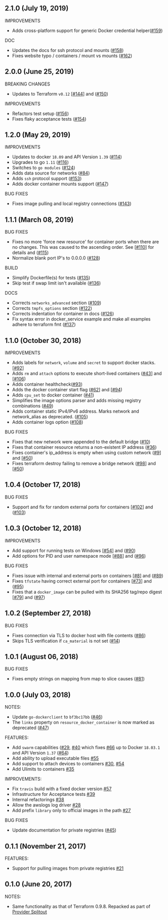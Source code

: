 ## 2.1.0 (July 19, 2019)

IMPROVEMENTS
* Adds cross-platform support for generic Docker credential helper([#159](https://github.com/terraform-providers/terraform-provider-docker/pull/159))

DOC
* Updates the docs for ssh protocol and mounts ([#158](https://github.com/terraform-providers/terraform-provider-docker/issues/158))
* Fixes website typo / containers / mount vs mounts ([#162](https://github.com/terraform-providers/terraform-provider-docker/pull/162))

## 2.0.0 (June 25, 2019)

BREAKING CHANGES
* Updates to Terraform `v0.12` [[#144](https://github.com/terraform-providers/terraform-provider-docker/issues/144)] and ([#150](https://github.com/terraform-providers/terraform-provider-docker/pull/150))
  
IMPROVEMENTS
* Refactors test setup ([#156](https://github.com/terraform-providers/terraform-provider-docker/pull/156))
* Fixes flaky acceptance tests ([#154](https://github.com/terraform-providers/terraform-provider-docker/pull/154))

## 1.2.0 (May 29, 2019)

IMPROVEMENTS
* Updates to docker `18.09` and API Version `1.39` ([#114](https://github.com/terraform-providers/terraform-provider-docker/issues/114))
* Upgrades to go `1.11` ([#116](https://github.com/terraform-providers/terraform-provider-docker/pull/116))
* Switches to `go modules` ([#124](https://github.com/terraform-providers/terraform-provider-docker/issues/124))
* Adds data source for networks ([#84](https://github.com/terraform-providers/terraform-provider-docker/issues/84))
* Adds `ssh` protocol support ([#153](https://github.com/terraform-providers/terraform-provider-docker/issues/153))
* Adds docker container mounts support ([#147](https://github.com/terraform-providers/terraform-provider-docker/pull/147))

BUG FIXES
* Fixes image pulling and local registry connections ([#143](https://github.com/terraform-providers/terraform-provider-docker/pull/143))

## 1.1.1 (March 08, 2019)

BUG FIXES
* Fixes no more 'force new resource' for container ports when
there are no changes. This was caused to the ascending order. See [[#110](https://github.com/terraform-providers/terraform-provider-docker/issues/110)] 
for details and ([#115](https://github.com/terraform-providers/terraform-provider-docker/pull/115))
* Normalize blank port IP's to 0.0.0.0 ([#128](https://github.com/terraform-providers/terraform-provider-docker/pull/128))

BUILD
* Simplify Dockerfile(s) for tests ([#135](https://github.com/terraform-providers/terraform-provider-docker/pull/135))
* Skip test if swap limit isn't available ([#136](https://github.com/terraform-providers/terraform-provider-docker/pull/136))

DOCS
* Corrects `networks_advanced` section ([#109](https://github.com/terraform-providers/terraform-provider-docker/issues/109))
* Corrects `tmpfs_options` section ([#122](https://github.com/terraform-providers/terraform-provider-docker/issues/122))
* Corrects indentation for container in docs ([#126](https://github.com/terraform-providers/terraform-provider-docker/issues/126))
* Fix syntax error in docker_service example and make all examples adhere to terraform fmt ([#137](https://github.com/terraform-providers/terraform-provider-docker/pull/137))

## 1.1.0 (October 30, 2018)

IMPROVEMENTS
* Adds labels for `network`, `volume` and `secret` to support docker stacks. [[#92](https://github.com/terraform-providers/terraform-provider-docker/pull/92)] 
* Adds `rm` and `attach` options to execute short-lived containers ([#43](https://github.com/terraform-providers/terraform-provider-docker/issues/43)] and [[#106](https://github.com/terraform-providers/terraform-provider-docker/pull/106))
* Adds container healthcheck([#93](https://github.com/terraform-providers/terraform-provider-docker/pull/93))
* Adds the docker container start flag ([#62](https://github.com/terraform-providers/terraform-provider-docker/issues/62)] and [[#94](https://github.com/terraform-providers/terraform-provider-docker/pull/94))
* Adds `cpu_set` to docker container ([#41](https://github.com/terraform-providers/terraform-provider-docker/pull/41))
* Simplifies the image options parser and adds missing registry combinations ([#49](https://github.com/terraform-providers/terraform-provider-docker/pull/49))
* Adds container static IPv4/IPv6 address. Marks network and network_alias as deprecated. ([#105](https://github.com/terraform-providers/terraform-provider-docker/pull/105))
* Adds container logs option ([#108](https://github.com/terraform-providers/terraform-provider-docker/pull/108))

BUG FIXES
* Fixes that new network were appended to the default bridge ([#10](https://github.com/terraform-providers/terraform-provider-docker/issues/10))
* Fixes that container resource returns a non-existent IP address ([#36](https://github.com/terraform-providers/terraform-provider-docker/issues/36))
* Fixes container's ip_address is empty when using custom network ([#9](https://github.com/terraform-providers/terraform-provider-docker/issues/9)] and [[#50](https://github.com/terraform-providers/terraform-provider-docker/pull/50))
* Fixes terraform destroy failing to remove a bridge network ([#98](https://github.com/terraform-providers/terraform-provider-docker/issues/98)] and [[#50](https://github.com/terraform-providers/terraform-provider-docker/pull/50))


## 1.0.4 (October 17, 2018)

BUG FIXES
* Support and fix for random external ports for containers [[#102](https://github.com/terraform-providers/terraform-provider-docker/issues/102)] and ([#103](https://github.com/terraform-providers/terraform-provider-docker/pull/103))

## 1.0.3 (October 12, 2018)

IMPROVEMENTS
* Add support for running tests on Windows [[#54](https://github.com/terraform-providers/terraform-provider-docker/issues/54)] and ([#90](https://github.com/terraform-providers/terraform-provider-docker/pull/90))
* Add options for PID and user namespace mode [[#88](https://github.com/terraform-providers/terraform-provider-docker/issues/88)] and ([#96](https://github.com/terraform-providers/terraform-provider-docker/pull/96))

BUG FIXES
* Fixes issue with internal and external ports on containers [[#8](https://github.com/terraform-providers/terraform-provider-docker/issues/8)] and ([#89](https://github.com/terraform-providers/terraform-provider-docker/pull/89))
* Fixes `tfstate` having correct external port for containers [[#73](https://github.com/terraform-providers/terraform-provider-docker/issues/73)] and ([#95](https://github.com/terraform-providers/terraform-provider-docker/pull/95))
* Fixes that a `docker_image` can be pulled with its SHA256 tag/repo digest [[#79](https://github.com/terraform-providers/terraform-provider-docker/issues/79)] and ([#97](https://github.com/terraform-providers/terraform-provider-docker/pull/97))

## 1.0.2 (September 27, 2018)

BUG FIXES
* Fixes connection via TLS to docker host with file contents ([#86](https://github.com/terraform-providers/terraform-provider-docker/issues/86))
* Skips TLS verification if `ca_material` is not set ([#14](https://github.com/terraform-providers/terraform-provider-docker/issues/14))

## 1.0.1 (August 06, 2018)

BUG FIXES
* Fixes empty strings on mapping from map to slice causes ([#81](https://github.com/terraform-providers/terraform-provider-docker/issues/81))

## 1.0.0 (July 03, 2018)

NOTES:
* Update `go-dockerclient` to `bf3bc17bb` ([#46](https://github.com/terraform-providers/terraform-provider-docker/pull/46))
* The `links` property on `resource_docker_container` is now marked as deprecated ([#47](https://github.com/terraform-providers/terraform-provider-docker/pull/47))

FEATURES:
* Add `swarm` capabilities ([#29](https://github.com/terraform-providers/terraform-provider-docker/issues/29), [#40](https://github.com/terraform-providers/terraform-provider-docker/pull/40) which fixes [#66](https://github.com/terraform-providers/terraform-provider-docker/pull/66) up to Docker `18.03.1` and API Version `1.37` ([#64](https://github.com/terraform-providers/terraform-provider-docker/issues/64))
* Add ability to upload executable files [#55](https://github.com/terraform-providers/terraform-provider-docker/pull/55)
* Add support to attach devices to containers [#30](https://github.com/terraform-providers/terraform-provider-docker/issues/30), [#54](https://github.com/terraform-providers/terraform-provider-docker/pull/54)
* Add Ulimits to containers [#35](https://github.com/terraform-providers/terraform-provider-docker/pull/35)

IMPROVEMENTS:
* Fix `travis` build with a fixed docker version [#57](https://github.com/terraform-providers/terraform-provider-docker/pull/57)
* Infrastructure for Acceptance tests [#39](https://github.com/terraform-providers/terraform-provider-docker/pull/39)
* Internal refactorings [#38](https://github.com/terraform-providers/terraform-provider-docker/pull/38)
* Allow the awslogs log driver [#28](https://github.com/terraform-providers/terraform-provider-docker/pull/28)
* Add prefix `library` only to official images in the path [#27](https://github.com/terraform-providers/terraform-provider-docker/pull/27)

BUG FIXES
* Update documentation for private registries ([#45](https://github.com/terraform-providers/terraform-provider-docker/issues/45))

## 0.1.1 (November 21, 2017)

FEATURES:
* Support for pulling images from private registries [#21](https://github.com/terraform-providers/terraform-provider-docker/issues/21)

## 0.1.0 (June 20, 2017)

NOTES:

* Same functionality as that of Terraform 0.9.8. Repacked as part of [Provider Splitout](https://www.hashicorp.com/blog/upcoming-provider-changes-in-terraform-0-10/)
